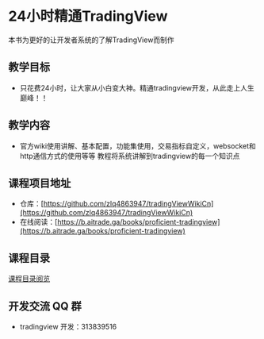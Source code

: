 # 24小时精通TradingView

本书为更好的让开发者系统的了解TradingView而制作

## 教学目标
* 只花费24小时，让大家从小白变大神。精通tradingview开发，从此走上人生巅峰！！

## 教学内容
* 官方wiki使用讲解、基本配置，功能集使用，交易指标自定义，websocket和http通信方式的使用等等
教程将系统讲解到tradingview的每一个知识点

## 课程项目地址

* 仓库：[https://github.com/zlq4863947/tradingViewWikiCn](https://github.com/zlq4863947/tradingViewWikiCn)
* 在线阅读：[https://b.aitrade.ga/books/proficient-tradingview](https://b.aitrade.ga/books/proficient-tradingview)

## 课程目录
[课程目录阅览](PROGRAM-TABLE.md#课程目录)

## 开发交流 QQ 群

* tradingview 开发：313839516